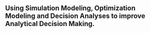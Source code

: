 ## Using Simulation Modeling, Optimization Modeling and Decision Analyses to improve Analytical Decision Making. 
